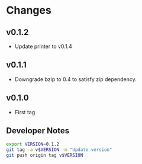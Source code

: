 # Changes

## v0.1.2

- Update printer to v0.1.4

## v0.1.1

- Downgrade bzip to 0.4 to satisfy zip dependency.

## v0.1.0

- First tag


## Developer Notes

```sh
export VERSION=0.1.2
git tag -a v$VERSION -m "Update version"
git push origin tag v$VERSION
```